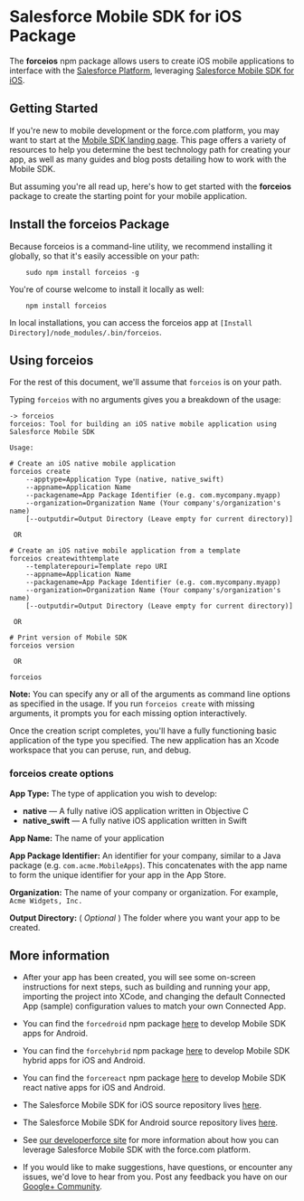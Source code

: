 # Salesforce Mobile SDK for iOS Package

The **forceios** npm package allows users to create iOS mobile applications to interface with the [Salesforce Platform](http://www.salesforce.com/platform/overview/), leveraging [Salesforce Mobile SDK for iOS](https://github.com/forcedotcom/SalesforceMobileSDK-iOS).

## Getting Started

If you're new to mobile development or the force.com platform, you may want to start at the [Mobile SDK landing page](http://wiki.developerforce.com/page/Mobile_SDK).  This page offers a variety of resources to help you determine the best technology path for creating your app, as well as many guides and blog posts detailing how to work with the Mobile SDK.

But assuming you're all read up, here's how to get started with the **forceios** package to create the starting point for your mobile application.

## Install the forceios Package

Because forceios is a command-line utility, we recommend installing it globally, so that it's easily accessible on your path:

        sudo npm install forceios -g

You're of course welcome to install it locally as well:

        npm install forceios

In local installations, you can access the forceios app at `[Install Directory]/node_modules/.bin/forceios`.

## Using forceios

For the rest of this document, we'll assume that `forceios` is on your path.

Typing `forceios` with no arguments gives you a breakdown of the usage:

```
-> forceios
forceios: Tool for building an iOS native mobile application using Salesforce Mobile SDK

Usage:

# Create an iOS native mobile application
forceios create
    --apptype=Application Type (native, native_swift)
    --appname=Application Name
    --packagename=App Package Identifier (e.g. com.mycompany.myapp)
    --organization=Organization Name (Your company's/organization's name)
    [--outputdir=Output Directory (Leave empty for current directory)]

 OR 

# Create an iOS native mobile application from a template
forceios createwithtemplate
    --templaterepouri=Template repo URI
    --appname=Application Name
    --packagename=App Package Identifier (e.g. com.mycompany.myapp)
    --organization=Organization Name (Your company's/organization's name)
    [--outputdir=Output Directory (Leave empty for current directory)]

 OR 

# Print version of Mobile SDK
forceios version

 OR 

forceios
```

**Note:** You can specify any or all of the arguments as command line options as specified in the usage.  If you run `forceios create` with missing arguments, it prompts you for each missing option interactively.

Once the creation script completes, you'll have a fully functioning basic application of the type you specified.  The new application has an Xcode workspace that you can peruse, run, and debug.

### forceios create options

**App Type:** The type of application you wish to develop:

- **native** — A fully native iOS application written in Objective C
- **native\_swift** — A fully native iOS application written in Swift

**App Name:** The name of your application

**App Package Identifier:** An identifier for your company, similar to a Java package (e.g. `com.acme.MobileApps`).  This concatenates with the app name to form the unique identifier for your app in the App Store.

**Organization:** The name of your company or organization.  For example, `Acme Widgets, Inc.`

**Output Directory:** \( *Optional* \) The folder where you want your app to be created.

## More information

- After your app has been created, you will see some on-screen instructions for next steps, such as building and running your app, importing the project into XCode, and changing the default Connected App (sample) configuration values to match your own Connected App.

- You can find the `forcedroid` npm package [here](https://npmjs.org/package/forcedroid) to develop Mobile SDK apps for Android.

- You can find the `forcehybrid` npm package [here](https://npmjs.org/package/forcehybrid) to develop Mobile SDK hybrid apps for iOS and Android.

- You can find the `forcereact` npm package [here](https://npmjs.org/package/forcereact) to develop Mobile SDK react native apps for iOS and Android.

- The Salesforce Mobile SDK for iOS source repository lives [here](https://github.com/forcedotcom/SalesforceMobileSDK-iOS).

- The Salesforce Mobile SDK for Android source repository lives [here](https://github.com/forcedotcom/SalesforceMobileSDK-Android).

- See [our developerforce site](http://wiki.developerforce.com/page/Mobile_SDK) for more information about how you can leverage Salesforce Mobile SDK with the force.com platform.

- If you would like to make suggestions, have questions, or encounter any issues, we'd love to hear from you.  Post any feedback you have on our [Google+ Community](https://plus.google.com/communities/114225252149514546445).
